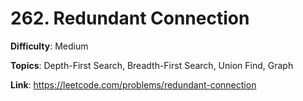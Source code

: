 # 262. Redundant Connection

**Difficulty**: Medium

**Topics**: Depth-First Search, Breadth-First Search, Union Find, Graph

**Link**: https://leetcode.com/problems/redundant-connection
